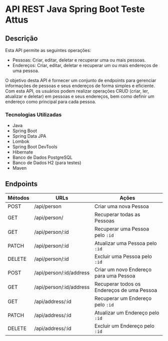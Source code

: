 # API REST Java Spring Boot Teste Attus

## Descrição

Esta API permite as seguintes operações:

- Pessoas: Criar, editar, deletar e recuperar uma ou mais pessoas.
- Endereços: Criar, editar, deletar e recuperar um ou mais endereços de uma pessoa.

O objetivo desta API é fornecer um conjunto de endpoints para gerenciar informações de pessoas e seus endereços de forma simples e eficiente. Com esta API, os usuários podem realizar operações CRUD (criar, ler, atualizar e deletar) em pessoas e seus endereços, bem como definir um endereço como principal para cada pessoa.

### Tecnologias Utilizadas

- Java
- Spring Boot
- Spring Data JPA
- Lombok
- Spring Boot DevTools
- Hibernate
- Banco de Dados PostgreSQL
- Banco de Dados H2 (para testes)
- Maven

## Endpoints

| Métodos | URLs                    | Ações                                 |
|---------|-------------------------|---------------------------------------|
| POST    | /api/person             | Criar uma nova Pessoa                 |
| GET     | /api/person/            | Recuperar todas as Pessoas            |
| GET     | /api/person/:id         | Recuperar uma Pessoa pelo `:id`       |
| PATCH   | /api/person/:id         | Atualizar uma Pessoa pelo `:id`       |
| DELETE  | /api/person/:id         | Excluir uma Pessoa pelo `:id`         |
| POST    | /api/person/:id/address | Criar um novo Endereço para uma Pessoa|
| GET     | /api/person/:id/address | Recuperar todos os Endereços de uma Pessoa |
| GET     | /api/address/:id        | Recuperar um Endereço pelo `:id`      |
| PATCH   | /api/address/:id        | Atualizar um Endereço pelo `:id`      |
| DELETE  | /api/address/:id        | Excluir um Endereço pelo `:id`        |

